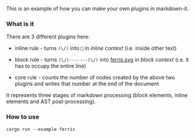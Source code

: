 This is an example of how you can make your own plugins in markdown-it.

### What is it

There are 3 different plugins here:

- inline rule - turns `(\/)` into `🦀` in *inline context* (i.e. inside other text)

- block rule - turns `(\/)-------(\/)` into
  [ferris.svg](https://upload.wikimedia.org/wikipedia/commons/0/0f/Original_Ferris.svg)
  in *block context* (i.e. it has to occupy the entire line)

 - core rule - counts the number of nodes created by the above two plugins and writes
   that number at the end of the document

It represents three stages of markdown processing (block elements, inline elements
and AST post-processing).

### How to use

`cargo run --example ferris`

